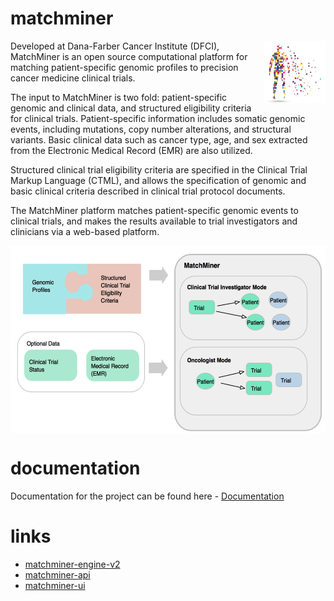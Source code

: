 # matchminer
<img src="mman.png"
     alt="MatchMiner man"
     height="100px"
     style="float:right"
/>


Developed at Dana-Farber Cancer Institute (DFCI), MatchMiner is an open source computational platform for matching patient-specific genomic profiles to precision cancer medicine clinical trials.

The input to MatchMiner is two fold: patient-specific genomic and clinical data, and structured eligibility criteria for clinical trials. Patient-specific information includes somatic genomic events, including mutations, copy number alterations, and structural variants. Basic clinical data such as cancer type, age, and sex extracted from the Electronic Medical Record (EMR) are also utilized.

Structured clinical trial eligibility criteria are specified in the Clinical Trial Markup Language (CTML), and allows the specification of genomic and basic clinical criteria described in clinical trial protocol documents.

The MatchMiner platform matches patient-specific genomic events to clinical trials, and makes the results available to trial investigators and clinicians via a web-based platform.

<img src="mm_fig.png"
     alt="MatchMiner modes"
     height="300px"
     align="center"
/>

# documentation
Documentation for the project can be found here - [Documentation](https://matchminer.gitbook.io/matchminer/)


# links
* [matchminer-engine-v2](https://github.com/dfci/matchengine-V2)
* [matchminer-api](https://github.com/dfci/matchminer-api)
* [matchminer-ui](https://github.com/dfci/matchminer-ui)
